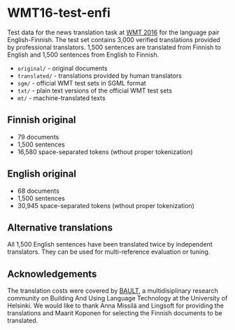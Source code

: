 # WMT16-test-enfi

Test data for the news translation task at [WMT 2016](http://www.statmt.org/wmt16/translation-task.html) for the language pair English-Finnish. The test set contains 3,000 verified translations provided by professional translators. 1,500 sentences are translated from Finnish to English and 1,500 sentences from English to Finnish.

* `original/` - original documents
* `translated/` - translations provided by human translators
* `sgm/` - official WMT test sets in SGML format
* `txt/` - plain text versions of the official WMT test sets
* `mt/` - machine-translated texts

## Finnish original

* 79 documents
* 1,500 sentences
* 16,580 space-separated tokens (wthout proper tokenization)

## English original

* 68 documents
* 1,500 sentences
* 30,945 space-separated tokens (wthout proper tokenization)

## Alternative translations

All 1,500 English sentences have been translated twice by independent translators. They can be used for multi-reference evaluation or tuning.

## Acknowledgements

The translation costs were covered by [BAULT](https://kitwiki.csc.fi/twiki/bin/view/BAULT/WebHome), a multidisiplinary research community on Building And Using Language Technology at the University of Helsinki. We would like to thank Anna Missilä and Lingsoft for providing the translations and Maarit Koponen for selecting the Finnish documents to be translated.
